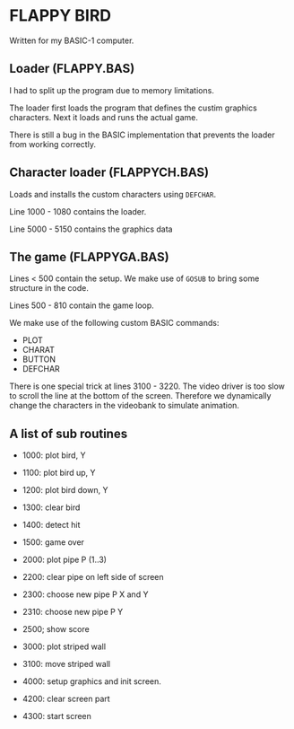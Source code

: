 # FLAPPY BIRD

Written for my BASIC-1 computer.

## Loader (FLAPPY.BAS)

I had to split up the program due to memory limitations.

The loader first loads the program that defines the custim graphics characters.
Next it loads and runs the actual game.

There is still a bug in the BASIC implementation that prevents the loader from working correctly.

## Character loader (FLAPPYCH.BAS)

Loads and installs the custom characters using `DEFCHAR`.

Line 1000 - 1080 contains the loader.

Line 5000 - 5150 contains the graphics data

## The game (FLAPPYGA.BAS)

Lines < 500 contain the setup. We make use of `GOSUB` to bring some structure in the code.

Lines 500 - 810 contain the game loop.

We make use of the following custom BASIC commands:

  * PLOT
  * CHARAT
  * BUTTON
  * DEFCHAR

There is one special trick at lines 3100 - 3220. The video driver is too slow to scroll the line at the bottom of the screen. Therefore we dynamically change the characters in the videobank to simulate animation.

## A list of sub routines

  * 1000: plot bird, Y
  * 1100: plot bird up, Y
  * 1200: plot bird down, Y
  * 1300: clear bird
  * 1400: detect hit
  * 1500: game over

  * 2000: plot pipe P (1..3)
  * 2200: clear pipe on left side of screen
  * 2300: choose new pipe P X and Y
  * 2310: choose new pipe P Y
  * 2500; show score

  * 3000: plot striped wall
  * 3100: move striped wall

  * 4000: setup graphics and init screen.
  * 4200: clear screen part
  * 4300: start screen

